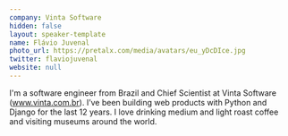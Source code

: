 ```yaml
---
company: Vinta Software
hidden: false
layout: speaker-template
name: Flávio Juvenal
photo_url: https://pretalx.com/media/avatars/eu_yDcDIce.jpg
twitter: flaviojuvenal
website: null
---
```


I'm a software engineer from Brazil and Chief Scientist at Vinta Software (www.vinta.com.br). I’ve been building web products with Python and Django for the last 12 years. I love drinking medium and light roast coffee and visiting museums around the world.
